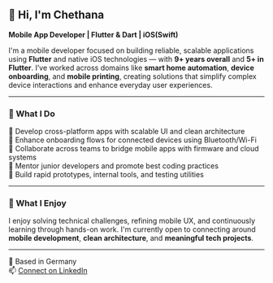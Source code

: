 ## 👋 Hi, I'm Chethana  
**Mobile App Developer | Flutter & Dart | iOS(Swift)**

I'm a mobile developer focused on building reliable, scalable applications using **Flutter** and native iOS technologies — with **9+ years overall** and **5+ in Flutter**. I’ve worked across domains like **smart home automation**, **device onboarding**, and **mobile printing**, creating solutions that simplify complex device interactions and enhance everyday user experiences.

---

### 🔧 What I Do
🔹 Develop cross-platform apps with scalable UI and clean architecture  
🔹 Enhance onboarding flows for connected devices using Bluetooth/Wi-Fi  
🔹 Collaborate across teams to bridge mobile apps with firmware and cloud systems  
🔹 Mentor junior developers and promote best coding practices  
🔹 Build rapid prototypes, internal tools, and testing utilities  

---

### 🌱 What I Enjoy
I enjoy solving technical challenges, refining mobile UX, and continuously learning through hands-on work. I'm currently open to connecting around **mobile development**, **clean architecture**, and **meaningful tech projects**.

---

📍 Based in Germany  
📫 [Connect on LinkedIn](https://www.linkedin.com/in/chethana-bangalore-lakshmiprasad/)  
